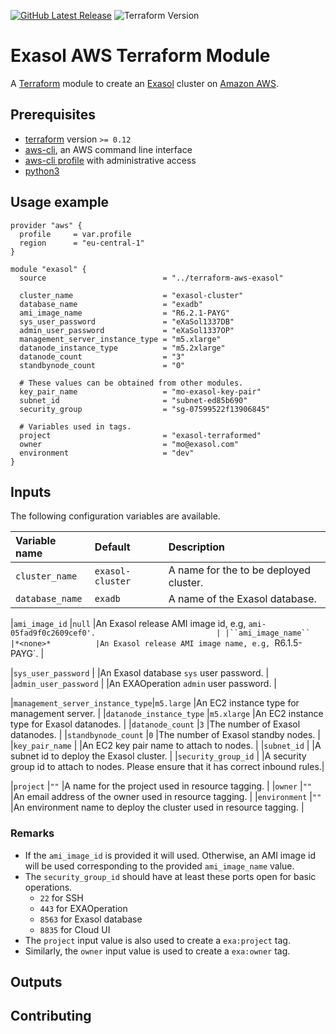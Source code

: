 [![GitHub Latest Release][gh-release-badge]][gh-release-link]
![Terraform Version][terraform-version]

# Exasol AWS Terraform Module

A [Terraform](https://www.terraform.io) module to create an
[Exasol](https://www.exasol.com) cluster on [Amazon
AWS](https://aws.amazon.com/).

## Prerequisites

* [terraform][terraform-install] version `>= 0.12`
* [aws-cli][aws-cli], an AWS command line interface
* [aws-cli profile][aws-cli-profile] with administrative access
* [python3][python3-install]

## Usage example

```hcl
provider "aws" {
  profile     = var.profile
  region      = "eu-central-1"
}

module "exasol" {
  source                          = "../terraform-aws-exasol"

  cluster_name                    = "exasol-cluster"
  database_name                   = "exadb"
  ami_image_name                  = "R6.2.1-PAYG"
  sys_user_password               = "eXaSol1337DB"
  admin_user_password             = "eXaSol1337OP"
  management_server_instance_type = "m5.xlarge"
  datanode_instance_type          = "m5.2xlarge"
  datanode_count                  = "3"
  standbynode_count               = "0"

  # These values can be obtained from other modules.
  key_pair_name                   = "mo-exasol-key-pair"
  subnet_id                       = "subnet-ed85b690"
  security_group                  = "sg-07599522f13906845"

  # Variables used in tags.
  project                         = "exasol-terraformed"
  owner                           = "mo@exasol.com"
  environment                     = "dev"
}
```

## Inputs

The following configuration variables are available.

| Variable name                     | Default          | Description
|:----------------------------------|:-----------------|:---------------------------------------------------------------------------------------|
|``cluster_name``                   |``exasol-cluster``|A name for the to be deployed cluster.                                                  |
|``database_name``                  |``exadb``         |A name of the Exasol database.                                                          |

|``ami_image_id``                   |``null``          |An Exasol release AMI image id, e.g, `ami-05fad9f0c2609cef0'.                           |
|``ami_image_name``                 |*<none>*          |An Exasol release AMI image name, e.g, `R6.1.5-PAYG`.                                   |

|``sys_user_password``              |*<none>*          |An Exasol database `sys` user password.                                                 |
|``admin_user_password``            |*<none>*          |An EXAOperation `admin` user password.                                                  |

|``management_server_instance_type``|``m5.large``      |An EC2 instance type for management server.                                             |
|``datanode_instance_type``         |``m5.xlarge``     |An EC2 instance type for Exasol datanodes.                                              |
|``datanode_count``                 |``3``             |The number of Exasol datanodes.                                                         |
|``standbynode_count``              |``0``             |The number of Exasol standby nodes.                                                     |
|``key_pair_name``                  |*<none>*          |An EC2 key pair name to attach to nodes.                                                |
|``subnet_id``                      |*<none>*          |A subnet id to deploy the Exasol cluster.                                               |
|``security_group_id``              |*<none>*          |A security group id to attach to nodes. Please ensure that it has correct inbound rules.|

|``project``                        |``""``            |A name for the project used in resource tagging.                                        |
|``owner``                          |``""``            |An email address of the owner used in resource tagging.                                 |
|``environment``                    |``""``            |An environment name to deploy the cluster used in resource tagging.                     |

### Remarks

* If the `ami_image_id` is provided it will used. Otherwise, an AMI image id
  will be used corresponding to the provided `ami_image_name` value.
* The `security_group_id` should have at least these ports open for basic
  operations.
  - ``22`` for SSH
  - ``443`` for EXAOperation
  - ``8563`` for Exasol database
  - ``8835`` for Cloud UI
* The `project` input value is also used to create a `exa:project` tag.
* Similarly, the `owner` input value is used to create a `exa:owner` tag.

## Outputs

## Contributing

[gh-release-badge]: https://img.shields.io/github/tag/exasol/terraform-aws-exasol.svg?label=latest
[gh-release-link]: https://github.com/exasol/terraform-aws-exasol/releases/latest
[terraform-version]: https://img.shields.io/badge/tf-%3E%3D0.12.0-blue.svg
[terraform-install]: https://www.terraform.io/downloads.html
[aws-cli]: https://docs.aws.amazon.com/cli/latest/userguide/cli-chap-install.html
[aws-cli-profile]: https://docs.aws.amazon.com/cli/latest/userguide/cli-configure-profiles.html
[python3-install]: https://www.python.org/downloads/
